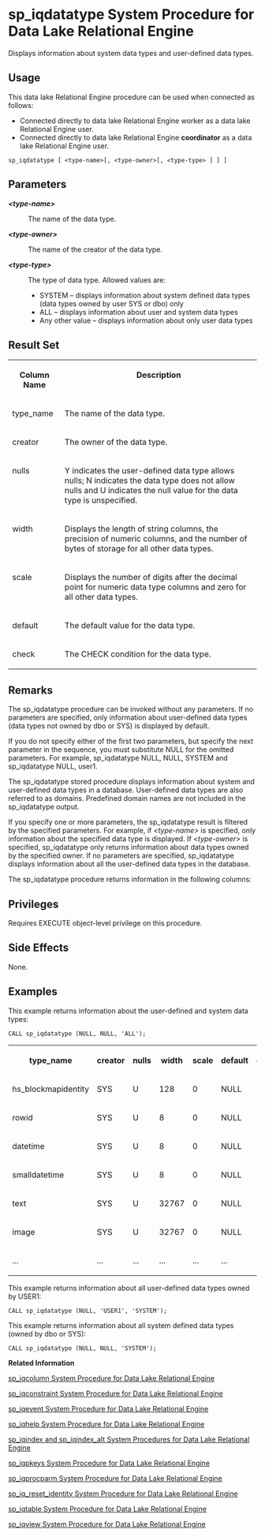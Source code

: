 <!-- loioa5a247c884f21015aec1a5aff2384bc2 -->

# sp\_iqdatatype System Procedure for Data Lake Relational Engine

Displays information about system data types and user-defined data types.



<a name="loioa5a247c884f21015aec1a5aff2384bc2__section_tlm_jjx_4bc"/>

## Usage

This data lake Relational Engine procedure can be used when connected as follows:

-   Connected directly to data lake Relational Engine worker as a data lake Relational Engine user.
-   Connected directly to data lake Relational Engine **coordinator** as a data lake Relational Engine user.



```
sp_iqdatatype [ <type-name>[, <type-owner>[, <type-type> ] ] ]
```



<a name="loioa5a247c884f21015aec1a5aff2384bc2__iq_refbb_1494"/>

## Parameters


<dl>
<dt><b>

*<type-name\>*

</b></dt>
<dd>

The name of the data type.



</dd><dt><b>

*<type-owner\>*

</b></dt>
<dd>

The name of the creator of the data type.



</dd><dt><b>

*<type-type\>*

</b></dt>
<dd>

The type of data type. Allowed values are:

-   SYSTEM – displays information about system defined data types \(data types owned by user SYS or dbo\) only
-   ALL – displays information about user and system data types
-   Any other value – displays information about only user data types



</dd>
</dl>



<a name="loioa5a247c884f21015aec1a5aff2384bc2__section_yyv_yrz_mbb"/>

## Result Set


<table>
<tr>
<th valign="top">

Column Name

</th>
<th valign="top">

Description

</th>
</tr>
<tr>
<td valign="top">

type\_name

</td>
<td valign="top">

The name of the data type.

</td>
</tr>
<tr>
<td valign="top">

creator

</td>
<td valign="top">

The owner of the data type.

</td>
</tr>
<tr>
<td valign="top">

nulls

</td>
<td valign="top">

Y indicates the user-defined data type allows nulls; N indicates the data type does not allow nulls and U indicates the null value for the data type is unspecified.

</td>
</tr>
<tr>
<td valign="top">

width

</td>
<td valign="top">

Displays the length of string columns, the precision of numeric columns, and the number of bytes of storage for all other data types.

</td>
</tr>
<tr>
<td valign="top">

scale

</td>
<td valign="top">

Displays the number of digits after the decimal point for numeric data type columns and zero for all other data types.

</td>
</tr>
<tr>
<td valign="top">

default

</td>
<td valign="top">

The default value for the data type.

</td>
</tr>
<tr>
<td valign="top">

check

</td>
<td valign="top">

The CHECK condition for the data type.

</td>
</tr>
</table>



<a name="loioa5a247c884f21015aec1a5aff2384bc2__section_eyx_zrz_mbb"/>

## Remarks

The sp\_iqdatatype procedure can be invoked without any parameters. If no parameters are specified, only information about user-defined data types \(data types not owned by dbo or SYS\) is displayed by default.

If you do not specify either of the first two parameters, but specify the next parameter in the sequence, you must substitute NULL for the omitted parameters. For example, sp\_iqdatatype NULL, NULL, SYSTEM and sp\_iqdatatype NULL, user1.

The sp\_iqdatatype stored procedure displays information about system and user-defined data types in a database. User-defined data types are also referred to as domains. Predefined domain names are not included in the sp\_iqdatatype output.

If you specify one or more parameters, the sp\_iqdatatype result is filtered by the specified parameters. For example, if *<type-name\>* is specified, only information about the specified data type is displayed. If *<type-owner\>* is specified, sp\_iqdatatype only returns information about data types owned by the specified owner. If no parameters are specified, sp\_iqdatatype displays information about all the user-defined data types in the database.

The sp\_iqdatatype procedure returns information in the following columns:



<a name="loioa5a247c884f21015aec1a5aff2384bc2__iq_refbb_1493"/>

## Privileges

Requires EXECUTE object-level privilege on this procedure.



## Side Effects

None.



<a name="loioa5a247c884f21015aec1a5aff2384bc2__iq_refbb_1499"/>

## Examples

This example returns information about the user-defined and system data types:

```
CALL sp_iqdatatype (NULL, NULL, 'ALL');
```


<table>
<tr>
<th valign="top">

type\_name

</th>
<th valign="top">

creator

</th>
<th valign="top">

nulls

</th>
<th valign="top">

width

</th>
<th valign="top">

scale

</th>
<th valign="top">

default

</th>
<th valign="top">

check

</th>
</tr>
<tr>
<td valign="top">

hs\_blockmapidentity

</td>
<td valign="top">

SYS

</td>
<td valign="top">

U

</td>
<td valign="top">

128

</td>
<td valign="top">

0

</td>
<td valign="top">

NULL

</td>
<td valign="top">

NULL

</td>
</tr>
<tr>
<td valign="top">

rowid

</td>
<td valign="top">

SYS

</td>
<td valign="top">

U

</td>
<td valign="top">

8

</td>
<td valign="top">

0

</td>
<td valign="top">

NULL

</td>
<td valign="top">

NULL

</td>
</tr>
<tr>
<td valign="top">

datetime

</td>
<td valign="top">

SYS

</td>
<td valign="top">

U

</td>
<td valign="top">

8

</td>
<td valign="top">

0

</td>
<td valign="top">

NULL

</td>
<td valign="top">

NULL

</td>
</tr>
<tr>
<td valign="top">

smalldatetime

</td>
<td valign="top">

SYS

</td>
<td valign="top">

U

</td>
<td valign="top">

8

</td>
<td valign="top">

0

</td>
<td valign="top">

NULL

</td>
<td valign="top">

NULL

</td>
</tr>
<tr>
<td valign="top">

text

</td>
<td valign="top">

SYS

</td>
<td valign="top">

U

</td>
<td valign="top">

32767

</td>
<td valign="top">

0

</td>
<td valign="top">

NULL

</td>
<td valign="top">

NULL

</td>
</tr>
<tr>
<td valign="top">

image

</td>
<td valign="top">

SYS

</td>
<td valign="top">

U

</td>
<td valign="top">

32767

</td>
<td valign="top">

0

</td>
<td valign="top">

NULL

</td>
<td valign="top">

NULL

</td>
</tr>
<tr>
<td valign="top">

...

</td>
<td valign="top">

...

</td>
<td valign="top">

...

</td>
<td valign="top">

...

</td>
<td valign="top">

...

</td>
<td valign="top">

...

</td>
<td valign="top">

...

</td>
</tr>
</table>

This example returns information about all user-defined data types owned by USER1:

```
CALL sp_iqdatatype (NULL, 'USER1', 'SYSTEM');
```

This example returns information about all system defined data types \(owned by dbo or SYS\):

```
CALL sp_iqdatatype (NULL, NULL, 'SYSTEM');
```

**Related Information**  


[sp\_iqcolumn System Procedure for Data Lake Relational Engine](sp-iqcolumn-system-procedure-for-data-lake-relational-engine-a59eafa.md "Displays information about columns in a database.")

[sp\_iqconstraint System Procedure for Data Lake Relational Engine](sp-iqconstraint-system-procedure-for-data-lake-relational-engine-a5a0395.md "Lists referential integrity constraints defined using CREATE TABLE or ALTER TABLE for the specified table or column.")

[sp\_iqevent System Procedure for Data Lake Relational Engine](sp-iqevent-system-procedure-for-data-lake-relational-engine-a5a872a.md "Displays information about system and user-defined events.")

[sp\_iqhelp System Procedure for Data Lake Relational Engine](sp-iqhelp-system-procedure-for-data-lake-relational-engine-a5a978b.md "Displays information about system and user-defined objects and data types.")

[sp\_iqindex and sp\_iqindex\_alt System Procedures for Data Lake Relational Engine](sp-iqindex-and-sp-iqindex-alt-system-procedures-for-data-lake-relational-engine-a5aa7ea.md "Lists information about indexes.")

[sp\_iqpkeys System Procedure for Data Lake Relational Engine](sp-iqpkeys-system-procedure-for-data-lake-relational-engine-a5b1c11.md "Displays information about primary keys and primary key constraints by table, column, table owner, or for all data lake Relational Engine tables in the database.")

[sp\_iqprocparm System Procedure for Data Lake Relational Engine](sp-iqprocparm-system-procedure-for-data-lake-relational-engine-a5b2c2d.md "Displays information about stored procedure parameters, including result set variables and SQLSTATE/SQLCODE error values.")

[sp\_iq\_reset\_identity System Procedure for Data Lake Relational Engine](sp-iq-reset-identity-system-procedure-for-data-lake-relational-engine-a5b4402.md "Sets the seed of the Identity/Autoincrement column associated with the specified table to the specified value.")

[sp\_iqtable System Procedure for Data Lake Relational Engine](sp-iqtable-system-procedure-for-data-lake-relational-engine-a5b959d.md "Displays information about tables in the database.")

[sp\_iqview System Procedure for Data Lake Relational Engine](sp-iqview-system-procedure-for-data-lake-relational-engine-a5bdee7.md "Displays information about views in a database.")

